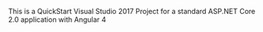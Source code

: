 ﻿This is a QuickStart Visual Studio 2017 Project for a standard ASP.NET Core 2.0 application with Angular 4